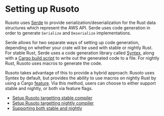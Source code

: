 # Setting up Rusoto

Rusoto uses [Serde][serde] to provide serialization/deserialization for the Rust
data structures which represent the AWS API. Serde uses code generation in order
to generate `Serialize` and `Deserialize` implementations.

Serde allows for two separate ways of setting up code generation, depending on
whether your crate will be used with stable or nightly Rust. For stable Rust,
Serde uses a code generation library called [Syntex][syntex], along with a
[Cargo build script][cargo-build-script] to write out the generated code to a
file. For nightly Rust, Rusoto uses macros to generate the code.

Rusoto takes advantage of this to provide a hybrid approach: Rusoto uses Syntex
by default, but provides the ability to use macros on nightly Rust by using a
Cargo [feature][cargo-feature]. Via this method, users can choose to either
support stable and nightly, or both via feature flags.

* [Setup Rusoto targetting stable compiler][setup-stable]
* [Setup Rusoto targetting nightly compiler][setup-nightly]
* [Supporting both stable and nightly][setup-hybrid]

[cargo-build-script]: http://doc.crates.io/build-script.html
[cargo-feature]: http://doc.crates.io/manifest.html#the-features-section
[serde]: https://github.com/serde-rs/serde
[setup-hybrid]: /setup-hybrid.html
[setup-nightly]: /setup-nightly.html
[setup-stable]: /setup-stable.html
[syntex]: https://serde.rs/technical-details.html#syntex
